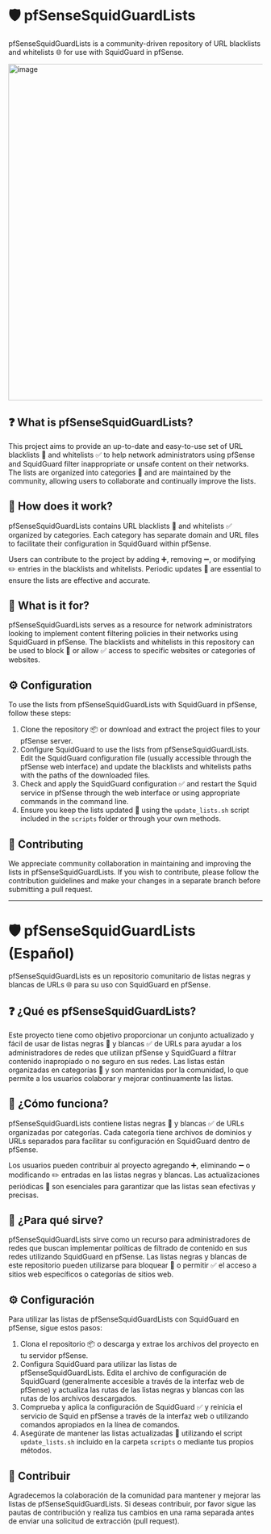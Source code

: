 # 🛡️ pfSenseSquidGuardLists

pfSenseSquidGuardLists is a community-driven repository of URL blacklists and whitelists 🌐 for use with SquidGuard in pfSense.

<img width="667" alt="image" src="https://user-images.githubusercontent.com/40925832/232986296-8d242e21-1f18-4b39-9d1f-204746aec655.png">


## ❓ What is pfSenseSquidGuardLists?

This project aims to provide an up-to-date and easy-to-use set of URL blacklists 🚫 and whitelists ✅ to help network administrators using pfSense and SquidGuard filter inappropriate or unsafe content on their networks. The lists are organized into categories 📁 and are maintained by the community, allowing users to collaborate and continually improve the lists.

## 🧩 How does it work?

pfSenseSquidGuardLists contains URL blacklists 🚫 and whitelists ✅ organized by categories. Each category has separate domain and URL files to facilitate their configuration in SquidGuard within pfSense.

Users can contribute to the project by adding ➕, removing ➖, or modifying ✏️ entries in the blacklists and whitelists. Periodic updates 🔄 are essential to ensure the lists are effective and accurate.

## 🎯 What is it for?

pfSenseSquidGuardLists serves as a resource for network administrators looking to implement content filtering policies in their networks using SquidGuard in pfSense. The blacklists and whitelists in this repository can be used to block 🚫 or allow ✅ access to specific websites or categories of websites.

## ⚙️ Configuration

To use the lists from pfSenseSquidGuardLists with SquidGuard in pfSense, follow these steps:

1. Clone the repository 📦 or download and extract the project files to your pfSense server.
2. Configure SquidGuard to use the lists from pfSenseSquidGuardLists. Edit the SquidGuard configuration file (usually accessible through the pfSense web interface) and update the blacklists and whitelists paths with the paths of the downloaded files.
3. Check and apply the SquidGuard configuration ✅ and restart the Squid service in pfSense through the web interface or using appropriate commands in the command line.
4. Ensure you keep the lists updated 🔄 using the `update_lists.sh` script included in the `scripts` folder or through your own methods.

## 🤝 Contributing

We appreciate community collaboration in maintaining and improving the lists in pfSenseSquidGuardLists. If you wish to contribute, please follow the contribution guidelines and make your changes in a separate branch before submitting a pull request.

---------------------------------------------------------------------------------------

# 🛡️ pfSenseSquidGuardLists (Español)

pfSenseSquidGuardLists es un repositorio comunitario de listas negras y blancas de URLs 🌐 para su uso con SquidGuard en pfSense.

## ❓ ¿Qué es pfSenseSquidGuardLists?

Este proyecto tiene como objetivo proporcionar un conjunto actualizado y fácil de usar de listas negras 🚫 y blancas ✅ de URLs para ayudar a los administradores de redes que utilizan pfSense y SquidGuard a filtrar contenido inapropiado o no seguro en sus redes. Las listas están organizadas en categorías 📁 y son mantenidas por la comunidad, lo que permite a los usuarios colaborar y mejorar continuamente las listas.

## 🧩 ¿Cómo funciona?

pfSenseSquidGuardLists contiene listas negras 🚫 y blancas ✅ de URLs organizadas por categorías. Cada categoría tiene archivos de dominios y URLs separados para facilitar su configuración en SquidGuard dentro de pfSense.

Los usuarios pueden contribuir al proyecto agregando ➕, eliminando ➖ o modificando ✏️ entradas en las listas negras y blancas. Las actualizaciones periódicas 🔄 son esenciales para garantizar que las listas sean efectivas y precisas.

## 🎯 ¿Para qué sirve?

pfSenseSquidGuardLists sirve como un recurso para administradores de redes que buscan implementar políticas de filtrado de contenido en sus redes utilizando SquidGuard en pfSense. Las listas negras y blancas de este repositorio pueden utilizarse para bloquear 🚫 o permitir ✅ el acceso a sitios web específicos o categorías de sitios web.

## ⚙️ Configuración

Para utilizar las listas de pfSenseSquidGuardLists con SquidGuard en pfSense, sigue estos pasos:

1. Clona el repositorio 📦 o descarga y extrae los archivos del proyecto en tu servidor pfSense.
2. Configura SquidGuard para utilizar las listas de pfSenseSquidGuardLists. Edita el archivo de configuración de SquidGuard (generalmente accesible a través de la interfaz web de pfSense) y actualiza las rutas de las listas negras y blancas con las rutas de los archivos descargados.
3. Comprueba y aplica la configuración de SquidGuard ✅ y reinicia el servicio de Squid en pfSense a través de la interfaz web o utilizando comandos apropiados en la línea de comandos.
4. Asegúrate de mantener las listas actualizadas 🔄 utilizando el script `update_lists.sh` incluido en la carpeta `scripts` o mediante tus propios métodos.

## 🤝 Contribuir

Agradecemos la colaboración de la comunidad para mantener y mejorar las listas de pfSenseSquidGuardLists. Si deseas contribuir, por favor sigue las pautas de contribución y realiza tus cambios en una rama separada antes de enviar una solicitud de extracción (pull request).
